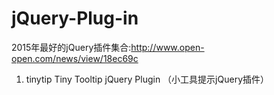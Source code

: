 # jQuery-Plug-in

2015年最好的jQuery插件集合:http://www.open-open.com/news/view/18ec69c

1. tinytip  Tiny Tooltip jQuery Plugin （小工具提示jQuery插件）

